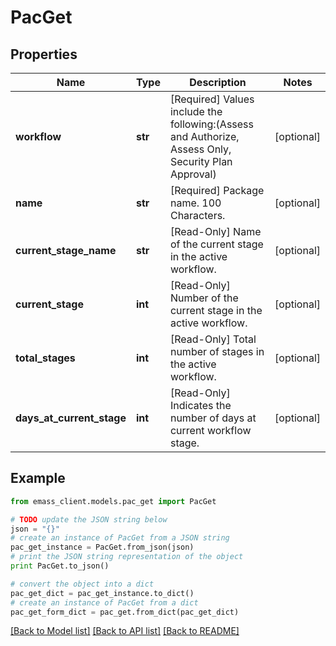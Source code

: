 # PacGet


## Properties
Name | Type | Description | Notes
------------ | ------------- | ------------- | -------------
**workflow** | **str** | [Required] Values include the following:(Assess and Authorize, Assess Only, Security Plan Approval) | [optional] 
**name** | **str** | [Required] Package name. 100 Characters. | [optional] 
**current_stage_name** | **str** | [Read-Only] Name of the current stage in the active workflow. | [optional] 
**current_stage** | **int** | [Read-Only] Number of the current stage in the active workflow. | [optional] 
**total_stages** | **int** | [Read-Only] Total number of stages in the active workflow. | [optional] 
**days_at_current_stage** | **int** | [Read-Only] Indicates the number of days at current workflow stage. | [optional] 

## Example

```python
from emass_client.models.pac_get import PacGet

# TODO update the JSON string below
json = "{}"
# create an instance of PacGet from a JSON string
pac_get_instance = PacGet.from_json(json)
# print the JSON string representation of the object
print PacGet.to_json()

# convert the object into a dict
pac_get_dict = pac_get_instance.to_dict()
# create an instance of PacGet from a dict
pac_get_form_dict = pac_get.from_dict(pac_get_dict)
```
[[Back to Model list]](../README.md#documentation-for-models) [[Back to API list]](../README.md#documentation-for-api-endpoints) [[Back to README]](../README.md)


